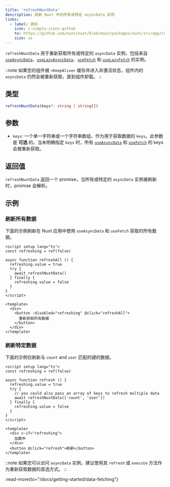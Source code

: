 ```yaml
---
title: 'refreshNuxtData'
description: 刷新 Nuxt 中的所有或特定 asyncData 实例
links:
  - label: 源码
    icon: i-simple-icons-github
    to: https://github.com/nuxt/nuxt/blob/main/packages/nuxt/src/app/composables/asyncData.ts
    size: xs
---
```


`refreshNuxtData` 用于重新获取所有或特定的 `asyncData` 实例，包括来自 [`useAsyncData`](/docs/api/composables/use-async-data)、[`useLazyAsyncData`](/docs/api/composables/use-lazy-async-data)、[`useFetch`](/docs/api/composables/use-fetch) 和 [`useLazyFetch`](/docs/api/composables/use-lazy-fetch) 的实例。

::note
如果您的组件被 `<KeepAlive>` 缓存并进入非激活状态，组件内的 `asyncData` 仍然会被重新获取，直到组件卸载。
::

## 类型

```ts
refreshNuxtData(keys?: string | string[])
```

## 参数

* `keys`: 一个单一字符串或一个字符串数组，作为用于获取数据的 `keys`。此参数是 **可选** 的。当未明确指定 `keys` 时，所有 [`useAsyncData`](/docs/api/composables/use-async-data) 和 [`useFetch`](/docs/api/composables/use-fetch) 的 keys 会被重新获取。

## 返回值

`refreshNuxtData` 返回一个 promise，当所有或特定的 `asyncData` 实例被刷新时，promise 会解析。

## 示例

### 刷新所有数据

下面的示例刷新在 Nuxt 应用中使用 `useAsyncData` 和 `useFetch` 获取的所有数据。

```vue [pages/some-page.vue]
<script setup lang="ts">
const refreshing = ref(false)

async function refreshAll () {
  refreshing.value = true
  try {
    await refreshNuxtData()
  } finally {
    refreshing.value = false
  }
}
</script>

<template>
  <div>
    <button :disabled="refreshing" @click="refreshAll">
      重新获取所有数据
    </button>
  </div>
</template>
```

### 刷新特定数据

下面的示例仅刷新与 `count` and `user` 匹配的键的数据。

```vue [pages/some-page.vue]
<script setup lang="ts">
const refreshing = ref(false)

async function refresh () {
  refreshing.value = true
  try {
    // you could also pass an array of keys to refresh multiple data
    await refreshNuxtData(['count', 'user'])
  } finally {
    refreshing.value = false
  }
}
</script>

<template>
  <div v-if="refreshing">
    加载中
  </div>
  <button @click="refresh">刷新</button>
</template>
```

::note
如果您可以访问 `asyncData` 实例，建议使用其 `refresh` 或 `execute` 方法作为重新获取数据的首选方式。
::

:read-more{to="/docs/getting-started/data-fetching"}
